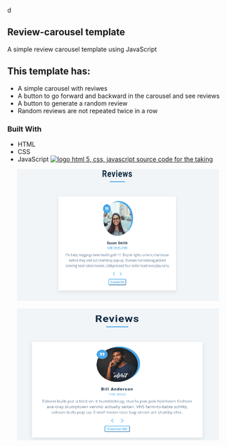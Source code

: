 d<!-- Review-carousel template -->

## Review-carousel template

A simple review carousel template using JavaScript

## This template has:

- A simple carousel with reviwes
- A button to go forward and backward in the carousel and see reviews
- A button to generate a random review
- Random reviews are not repeated twice in a row

### Built With

- HTML
- CSS
- JavaScript
  <a href="https://www.freepnglogos.com/pics/javascript" title="Image from freepnglogos.com"><img src="https://www.freepnglogos.com/uploads/javascript/logo-html-5-css-javascript-source-code-for-the-taking-23.png" width="20" alt="logo html 5, css, javascript source code for the taking" /></a>

<p align="center">
  <img width="460" height="300" src="./screenshots/1.png">
</p>

<p align="center">
  <img width="460" height="300" src="./screenshots/2.png">
</p>
